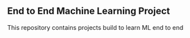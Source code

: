 ## End to End Machine Learning Project
This repository contains projects build to learn ML end to end 
